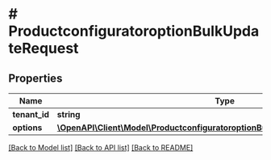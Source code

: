 # # ProductconfiguratoroptionBulkUpdateRequest

## Properties

Name | Type | Description | Notes
------------ | ------------- | ------------- | -------------
**tenant_id** | **string** |  | [optional]
**options** | [**\OpenAPI\Client\Model\ProductconfiguratoroptionBulkUpdateRequestUpdateEntity[]**](ProductconfiguratoroptionBulkUpdateRequestUpdateEntity.md) |  | [optional]

[[Back to Model list]](../../README.md#models) [[Back to API list]](../../README.md#endpoints) [[Back to README]](../../README.md)
